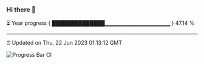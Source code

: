 ### Hi there 👋

⏳ Year progress { ██████████████▁▁▁▁▁▁▁▁▁▁▁▁▁▁▁▁ } 47.14 %

---

⏰ Updated on Thu, 22 Jun 2023 01:13:12 GMT

![Progress Bar CI](https://github.com/JuvenileQ/Progress-Bar-CI/workflows/main/badge.svg)
